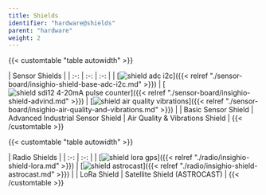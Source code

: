 ```yaml
---
title: Shields
identifier: "hardware@shields"
parent: "hardware"
weight: 2
---
```


{{< customtable "table autowidth" >}}

| Sensor Shields  |
| :-: | :-: | :-: |
| [![shield adc i2c](/images/deviceimages/insighio-shield-base-adc-i2c.png)]({{< relref "./sensor-board/insighio-shield-base-adc-i2c.md" >}}) | [![shield sdi12 4-20mA pulse counter](/images/deviceimages/insighio-shield-advind.png)]({{< relref "./sensor-board/insighio-shield-advind.md" >}}) | [![shield air quality vibrations](/images/deviceimages/insighio-shield-air-quality-vibration.png)]({{< relref "./sensor-board/insighio-air-quality-and-vibrations.md" >}}) |
| Basic Sensor Shield | Advanced Industrial Sensor Shield | Air Quality & Vibrations Shield |
{{< /customtable >}}

{{< customtable "table autowidth" >}}

| Radio Shields  |
| :-: | :-: |
| [![shield lora gps](/images/deviceimages/insighio-shield-lora.png)]({{< relref "./radio/insighio-shield-lora.md" >}}) |  [![shield astrocast](/images/deviceimages/insighio-shield-astrocast.png)]({{< relref "./radio/insighio-shield-astrocast.md" >}}) |
| LoRa Shield | Satellite Shield (ASTROCAST) |
{{< /customtable >}}
